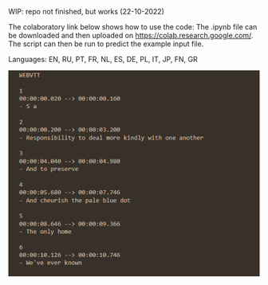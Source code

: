 WIP: repo not finished, but works (22-10-2022)

The colaboratory link below shows how to use the code:
The .ipynb file can be downloaded and then uploaded on https://colab.research.google.com/. The script can then be run to predict the example input file.

Languages:
EN, RU, PT, FR, NL, ES, DE, PL, IT, JP, FN, GR



![Example](TranscriptionFirstExample.png)

